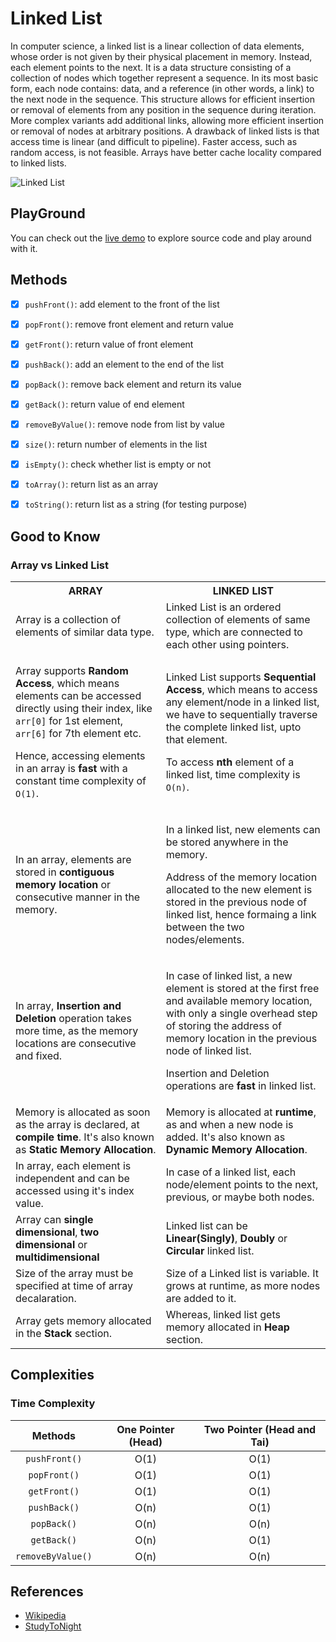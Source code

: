# Linked List


In computer science, a linked list is a linear collection of data elements, whose order is not given by their physical 
placement in memory. Instead, each element points to the next. It is a data structure consisting of a collection of nodes 
which together represent a sequence. In its most basic form, each node contains: data, and a reference
(in other words, a link) to the next node in the sequence. This structure allows for efficient insertion or removal of 
elements from any position in the sequence during iteration. More complex variants add additional links, allowing more 
efficient insertion or removal of nodes at arbitrary positions. A drawback of linked lists is that access time is linear
(and difficult to pipeline). Faster access, such as random access, is not feasible. Arrays have better cache locality 
compared to linked lists.

![Linked List](https://upload.wikimedia.org/wikipedia/commons/6/6d/Singly-linked-list.svg)


## PlayGround
You can check out the [live demo](https://repl.it/@IlkinHuseynoff/Data-Structures-Linked-List) to explore source code and play around with it. 


## Methods

- [x] `pushFront()`: add element to the front of the list
- [x] `popFront()`: remove front element and return value
- [x] `getFront()`: return value of front element
- [x] `pushBack()`: add an element to the end of the list
- [x] `popBack()`: remove back element and return its value
- [x] `getBack()`: return value of end element
- [x] `removeByValue()`: remove node from list by value
- [x] `size()`: return number of elements in the list
- [x] `isEmpty()`: check whether list is empty or not
- [x] `toArray()`: return list as an array
- [x] `toString()`: return list as a string (for testing purpose)

 
 
## Good to Know

### Array vs Linked List

 
<table>
<tbody><tr><th>ARRAY</th><th>LINKED LIST</th></tr>
<tr><td>Array is a collection of elements of similar data type.</td><td>Linked List is an ordered collection of elements of same type, which are connected to each other using pointers.</td></tr>
<tr><td><p>Array supports <b>Random Access</b>, which means elements can be accessed directly using their index, like <code>arr[0]</code> for 1st element, <code>arr[6]</code> for 7th element etc.</p><p>Hence, accessing elements in an array is <b>fast</b> with a constant time complexity of <code>O(1)</code>.</p></td><td><p>Linked List supports <b>Sequential Access</b>, which means to access any element/node in a linked list, we have to sequentially traverse the complete linked list, upto that element.</p> <p>To access <b>nth</b> element of a linked list, time complexity is <code>O(n)</code>.</p></td></tr>
<tr><td><p>In an array, elements are stored in <b>contiguous memory location</b> or consecutive manner in the memory.</p></td><td><p>In a linked list, new elements can be stored anywhere in the memory.</p><p>Address of the memory location allocated to the new element is stored in the previous node of linked list, hence formaing a link between the two nodes/elements.</p></td></tr>
<tr><td>In array, <b>Insertion and Deletion</b> operation takes more time, as the memory locations are consecutive and fixed.</td><td><p>In case of linked list, a new element is stored at the first free and available memory location, with only a single overhead step of storing the address of memory location in the previous node of linked list.</p><p>Insertion and Deletion operations are <b>fast</b> in linked list.</p></td></tr>
<tr><td>Memory is allocated as soon as the array is declared, at <b>compile time</b>. It's also known as <b>Static Memory Allocation</b>.</td><td>Memory is allocated at <b>runtime</b>, as and when a new node is added. It's also known as <b>Dynamic Memory Allocation</b>.</td></tr>
<tr><td>In array, each element is independent and can be accessed using it's index value.</td><td>In case of a linked list, each node/element points to the next, previous, or maybe both nodes.</td></tr>
<tr><td>Array can <b>single dimensional</b>, <b>two dimensional</b> or <b>multidimensional</b></td><td>Linked list can be <b>Linear(Singly)</b>, <b>Doubly</b> or <b>Circular</b> linked list.</td></tr>
<tr><td>Size of the array must be specified at time of array decalaration.</td><td>Size of a Linked list is variable. It grows at runtime, as more nodes are added to it.</td></tr>
<tr><td>Array gets memory allocated in the <b>Stack</b> section.</td><td>Whereas, linked list gets memory allocated in <b>Heap</b> section.</td></tr>
</tbody></table>


## Complexities
### Time Complexity

| Methods           | One Pointer (Head) | Two Pointer (Head and Tai) | 
| :---------------: | :------------:     | :-------------------------: |       
| `pushFront()`     |      O(1)          | O(1)                        |     
| `popFront()`      |      O(1)          | O(1)                        |     
| `getFront()`      |      O(1)          | O(1)                        |     
| `pushBack()`      |      O(n)          | O(1)                        |     
| `popBack()`       |      O(n)          | O(n)                        |     
| `getBack()`       |      O(n)          | O(1)                        |     
| `removeByValue()` |      O(n)          | O(n)                        |     
 

## References

- [Wikipedia](https://en.wikipedia.org/wiki/Linked_list#Singly_linked_list)
- [StudyToNight](https://www.studytonight.com/data-structures/linked-list-vs-array)